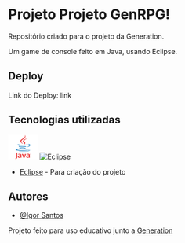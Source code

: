 
# Projeto Projeto GenRPG!

Repositório criado para o projeto da Generation.

Um game de console feito em Java, usando Eclipse.


## Deploy
 
Link do Deploy: link



## Tecnologias utilizadas

<div style="display: inline_block">
   <img  alt="Java" height="50" width="60" src="https://github.com/devicons/devicon/blob/master/icons/java/java-original-wordmark.svg"/> 
   <img  alt="Eclipse" height="50" width="50" src="https://cdn.discordapp.com/attachments/959169104101666867/959546381675143198/eclipse_icon.png"/>
</div>

- [Eclipse](https://spring.io/tools) - Para criação do projeto


## Autores

- [@Igor Santos](https://www.github.com/Igorss4)

Projeto feito para uso educativo junto a [Generation](https://brazil.generation.org)
 

